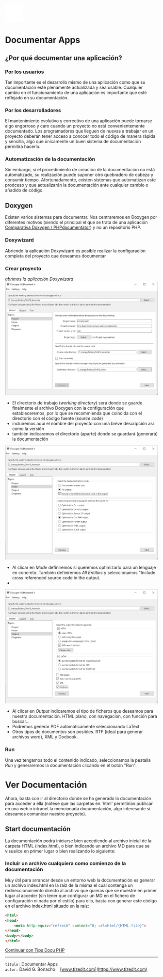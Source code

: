 ![](img/logo.png)

# Documentar Apps
## ¿Por qué documentar una aplicación?
### Por los usuarios
Tan importante es el desarrollo mismo de una aplicación como que su documentación esté plenamente actualizada y sea usable.
Cualquier cambio en el funcionamiento de una aplicación es importante que esté reflejado en su documentación.
### Por los desarrolladores
El mantenimiento evolutivo y correctivo de una aplicación puede tornarse algo engorroso y caro cuando un proyecto no está convenientemente documentado. Los programadores que lleguen de nuevas a trabajar en un proyecto deberán tener acceso a conocer todo el código de manera rápida y sencilla, algo que únicamente un buen sistema de documentación permitirá hacerlo.

### Automatización de la documentación
Sin embargo, si el procedimiento de creación de la documentación no está automatizado, su realización puede suponer otro quebradero de cabeza y consumir tiempo. Afortunadamente, existen sistemas que automatizan este prodceso y que actualizarán la documentación ante cualquier cambio o añadido de código.

## Doxygen
Existen varios sistemas para documentar. Nos centraremos en Doxygen por diferentes motivos (siendo el principal el que se trata de una aplicación [Comparativa Doxygen / PHPdocumentator](https://www.saashub.com/compare-doxygen-vs-phpdocumentor-2)) y no un repositorio PHP.

### Doxywizard
Abriendo la aplicación Doxywizard es posible realizar la configuración completa del proyecto que deseamos documentar

### Crear proyecto
*abrimos la aplicación Doxywizard*
![](img/doxygen-1.png)

- El directorio de trabajo (*working directory*) será donde se guarde finalmente el archivo Doxygen con la configuración que estableceremos, por lo que se recommienda que coincida con el directorio con el código fuente (*source code*)
- incluiremos aquí el nombre del proyecto con una breve descripción así como la versión
- también indicaremos el directorio (aparte) donde se guardará (generará) la documentación

![](img/doxygen-2.png)

- Al clicar en *Mode* definiremos si queremos optimizarlo para un lenguaje en concreto. También definiremos *All Entities* y seleccionamos "Include cross referenced source code in the output.
- 
![](img/doxygen-3.png)

- Al clicar en *Output* indicaremos el tipo de ficheros que deseamos para nuestra documentación. HTML plano, con navegación, con función para buscar...
- Podremos generar PDF automáticamente seleccionando LaText
- Otros tipos de documentos son posibles. RTF (ideal para generar archivos word), XML y Docbook.


### Run
Una vez tengamos todo el contenido indicado, seleccionamos la pestalla *Run* y generaremos la documentación clicando en el botón "Run".

# Ver Documentación
Ahora, basta con ir al directorio donde se ha generado la documentación para acceder a ella (nótese que las carpetas en 'html' permitirían publicar en una web o intranet la mencionada documentación, algo interesante si deseamos comunicar nuestro proyecto).

## Start documentación
La documentación podrá iniciarse bien accediendo al archivo inicial de la carpeta HTML (index.html), o bien indicando un archivo MD para que se visualice en primer lugar o bien realizando lo siguiente:

### Incluir un archivo cualquiera como comienzo de la documentación
Muy útil para arrancar desde un entorno web la documentación es generar un archivo index.html en la raíz de la misma el cual contenga un redireccionamiento directo al archivo que quieras que se muestre en primer lugar al acceder (sin tener que configurar un MD en el fichero de configuración ni nada por el estilo) para ello, basta con generar este código en el archivo index.html situado en la raíz:
```html
<html>
<head>
    <meta http-equiv="refresh" content="0; url=html/{HTML-file}">
</head>
<body></body>
</html>
```

[Continuar con Tips Docu PHP](TipsDocuPHP.MD)

---
`título:` Documentar Apps \
`autor:` David G. Bonacho &nbsp;&nbsp;  [www.tizedit.com](https://www.tizedit.com)